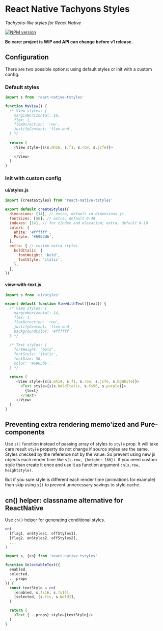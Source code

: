 # React Native Tachyons Styles

_Tachyons-like styles for React Native_

[![NPM version](https://img.shields.io/npm/v/react-native-tstyles.svg)](https://www.npmjs.com/package/react-native-tstyles)

**Be care: project is WIP and API can change before v1 release.**

## Configuration

There are two possible options: using default styles or init with a custom
config.

### Default styles

```js
import s from 'react-native-tstyles'

function MyView() {
  /* View styles: {
    marginHorizontal: 16,
    flex: 1,
    flexDirection: 'row',
    justifyContent: 'flex-end',
  } */
  
  return (
    <View style={s(s.mh16, s.f1, s.row, s.jcfe)}>
      ...
    </View>
  )  
}
```

### Init with custom config

#### ui/styles.js

```js
import {createStyles} from 'react-native-tstyles'

export default createStyles({
  dimensions: [14], // extra, default in dimensions.js
  fontSizes: [56], // extra, default 0-48
  indexes: [14], // for zIndex and elevation; extra, default 0-10
  colors: {
    White: '#ffffff',
    Purple: '#6963d6',
  },
  extra: { // custom extra styles
    boldItalic: {
      fontWeight: 'bold',
      fontStyle: 'italic', 
    },
  },
})
```

#### view-with-text.js

```js
import s from 'ui/styles'

export default function ViewWithText({text}) {
  /* View styles: {
    marginHorizontal: 14,
    flex: 1,
    flexDirection: 'row',
    justifyContent: 'flex-end',
    backgroundColor: '#ffffff',
  } */
  
  /* Text styles: {
    fontWeight: 'bold',
    fontStyle: 'italic',
    fontSize: 56,
    color: '#6963d6',
  } */
  
  return (
     <View style={s(s.mh14, s.f1, s.row, s.jcfe, s.bgWhite)}>
       <Text style={s(s.boldItalic, s.fs56, s.purple)}>
         {text}
       </Text>
     </View>
  )
}
```

## Preventing extra rendering memo'ized and Pure- components

Use `s()` function instead of passing array of styles to `style` prop. It will
take care result `style` property do not change if source styles are the same.
Styles checked by the reference not by the value. So prevent using new js
objects each render time like `s(s.row, {height: 160})`. If you need custom
style than create it once and use it as function argument
`cn(s.row, heightStyle)`.

But if you sure style is different each render time (animations for example)
than skip using `s()` to prevent unnecessary savings to style cache.

## cn() helper: classname alternative for ReactNative

Use `cn()` helper for generating conditional styles. 

```js
cn(
  [flag1, onStyles1, offStyles1],
  [flag2, onStyles2, offStyles2],
  ...
)
```

```js
import s, {cn} from 'react-native-tstyles'

function SelectableText({
  enabled,
  selected,
  ...props
}) {
  const textStyle = cn(
    [enabled, s.fs16, s.fs14],
    [selected, [s.ttu, s.bold]],
  )

  return (
    <Text {...props} style={textStyle}/>
  )
}
```
